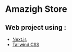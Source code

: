 # Amazigh Store
  
## Web project using   :
- [Next.js](https://nextjs.org/)
- [Tailwind CSS](https://tailwindcss.com/)
    
